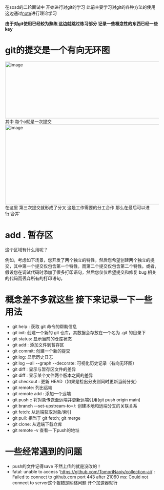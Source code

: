 

在sosd的二轮面试中 开始进行对git的学习 此前主要学习对git的各种方法的使用 这边通过[note](https://missing-semester-cn.github.io/2020/version-control/)进行理论学习

**由于对git使用已经较为熟练 这边就跳过练习部分 记录一些概念性的东西已经一些key**
# git的提交是一个有向无环图
<img width="1071" height="186" alt="image" src="https://github.com/user-attachments/assets/e15a8f65-9f3e-4f2a-a18a-79e8848d1690" />
其中 每个o就是一次提交

<img width="993" height="262" alt="image" src="https://github.com/user-attachments/assets/7cedbc2b-c35c-4562-8245-2db18c28cdc0" />
在这里 第三次提交就形成了分叉 这是工作需要的分工合作 那么在最后可以进行‘合并’

# add . 暂存区

这个区域有什么用呢？

例如，考虑如下场景，您开发了两个独立的特性，然后您希望创建两个独立的提交，其中第一个提交仅包含第一个特性，而第二个提交仅包含第二个特性。或者，假设您在调试代码时添加了很多打印语句，然后您仅仅希望提交和修复 bug 相关的代码而丢弃所有的打印语句。

# 概念差不多就这些 接下来记录一下一些用法

- git help <command>: 获取 git 命令的帮助信息
- git init: 创建一个新的 git 仓库，其数据会存放在一个名为 .git 的目录下
- git status: 显示当前的仓库状态
- git add <filename>: 添加文件到暂存区
- git commit: 创建一个新的提交
- git log: 显示历史日志
- git log --all --graph --decorate: 可视化历史记录（有向无环图）
- git diff <filename>: 显示与暂存区文件的差异
- git diff <revision> <filename>: 显示某个文件两个版本之间的差异
- git checkout <revision>: 更新 HEAD（如果是检出分支则同时更新当前分支）
- git remote: 列出远端
- git remote add <name> <url>: 添加一个远端
- git push <remote> <local branch>:<remote branch>: 将对象传送至远端并更新远端引用(git push origin main)
- git branch --set-upstream-to=<remote>/<remote branch>: 创建本地和远端分支的关联关系
- git fetch: 从远端获取对象/索引
- git pull: 相当于 git fetch; git merge
- git clone: 从远端下载仓库
- git remote -v 查看一下push的地址
# 一些经常遇到的问题

- push的文件记得save 不然上传的就是没改的！
- fatal: unable to access 'https://github.com/TomoriNaoiy/collection-ai/': Failed to connect to github.com port 443 after 21060 ms: Could not connect to server这个报错是网络问题 开个加速器就行


